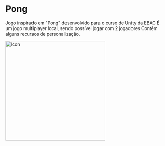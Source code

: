 # Pong
Jogo inspirado em "Pong" desenvolvido para o curso de Unity da EBAC
É um jogo multiplayer local, sendo possível jogar com 2 jogadores
Contêm alguns recursos de personalização.
 
<img width="314" alt="Icon" src="https://github.com/Th2y/Pong/assets/56850377/cb4f7924-5903-48fb-a1c3-045df59344ac">

